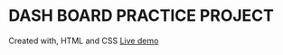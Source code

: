 <h1>DASH BOARD PRACTICE PROJECT</h1>

Created with, HTML and CSS
<a href="https://binary-web.github.io/odin-project-signup-form/">Live demo </a>
